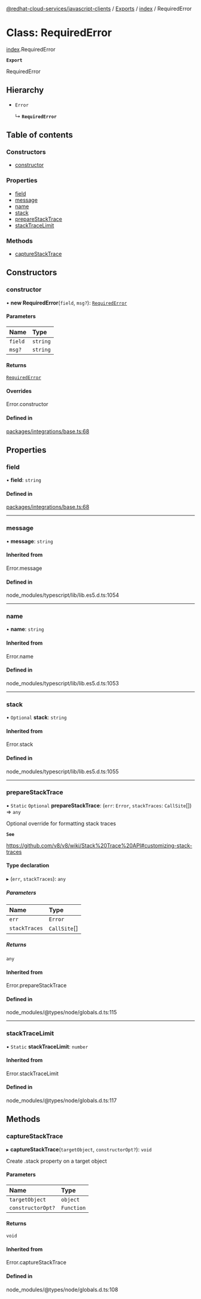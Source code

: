 [@redhat-cloud-services/javascript-clients](../README.md) / [Exports](../modules.md) / [index](../modules/index.md) / RequiredError

# Class: RequiredError

[index](../modules/index.md).RequiredError

**`Export`**

RequiredError

## Hierarchy

- `Error`

  ↳ **`RequiredError`**

## Table of contents

### Constructors

- [constructor](index.RequiredError.md#constructor)

### Properties

- [field](index.RequiredError.md#field)
- [message](index.RequiredError.md#message)
- [name](index.RequiredError.md#name)
- [stack](index.RequiredError.md#stack)
- [prepareStackTrace](index.RequiredError.md#preparestacktrace)
- [stackTraceLimit](index.RequiredError.md#stacktracelimit)

### Methods

- [captureStackTrace](index.RequiredError.md#capturestacktrace)

## Constructors

### constructor

• **new RequiredError**(`field`, `msg?`): [`RequiredError`](index.RequiredError.md)

#### Parameters

| Name | Type |
| :------ | :------ |
| `field` | `string` |
| `msg?` | `string` |

#### Returns

[`RequiredError`](index.RequiredError.md)

#### Overrides

Error.constructor

#### Defined in

[packages/integrations/base.ts:68](https://github.com/RedHatInsights/javascript-clients/blob/main/packages/integrations/base.ts#L68)

## Properties

### field

• **field**: `string`

#### Defined in

[packages/integrations/base.ts:68](https://github.com/RedHatInsights/javascript-clients/blob/main/packages/integrations/base.ts#L68)

___

### message

• **message**: `string`

#### Inherited from

Error.message

#### Defined in

node_modules/typescript/lib/lib.es5.d.ts:1054

___

### name

• **name**: `string`

#### Inherited from

Error.name

#### Defined in

node_modules/typescript/lib/lib.es5.d.ts:1053

___

### stack

• `Optional` **stack**: `string`

#### Inherited from

Error.stack

#### Defined in

node_modules/typescript/lib/lib.es5.d.ts:1055

___

### prepareStackTrace

▪ `Static` `Optional` **prepareStackTrace**: (`err`: `Error`, `stackTraces`: `CallSite`[]) => `any`

Optional override for formatting stack traces

**`See`**

https://github.com/v8/v8/wiki/Stack%20Trace%20API#customizing-stack-traces

#### Type declaration

▸ (`err`, `stackTraces`): `any`

##### Parameters

| Name | Type |
| :------ | :------ |
| `err` | `Error` |
| `stackTraces` | `CallSite`[] |

##### Returns

`any`

#### Inherited from

Error.prepareStackTrace

#### Defined in

node_modules/@types/node/globals.d.ts:115

___

### stackTraceLimit

▪ `Static` **stackTraceLimit**: `number`

#### Inherited from

Error.stackTraceLimit

#### Defined in

node_modules/@types/node/globals.d.ts:117

## Methods

### captureStackTrace

▸ **captureStackTrace**(`targetObject`, `constructorOpt?`): `void`

Create .stack property on a target object

#### Parameters

| Name | Type |
| :------ | :------ |
| `targetObject` | `object` |
| `constructorOpt?` | `Function` |

#### Returns

`void`

#### Inherited from

Error.captureStackTrace

#### Defined in

node_modules/@types/node/globals.d.ts:108

